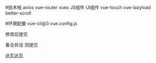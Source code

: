  #技术栈
    axios
    vue-router
    vuex
    JS组件
    UI组件
    vue-touch
    vue-lazyload
    better-scroll

 #环境配置
    vue-cli@3
    vue.config.js



修改后提交

看合并没
测提交

达瓦达瓦